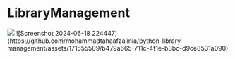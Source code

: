 <h1>LibraryManagement</h1>
<img src="https://cdn.iconscout.com/icon/free/png-512/free-python-1-226045.png?f=webp&w=100"></img>
![Screenshot 2024-06-18 224447](https://github.com/mohammadtahaafzalinia/python-library-management/assets/171555509/b479a665-711c-4f1e-b3bc-d9ce8531a090)
